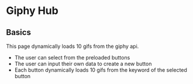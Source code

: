 # Giphy Hub

## Basics

This page dynamically loads 10 gifs from the giphy api.

* The user can select from the preloaded buttons
* The user can input their own data to create a new button
* Each button dynamically loads 10 gifs from the keyword of the selected button